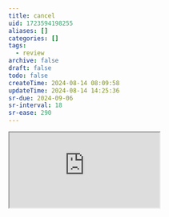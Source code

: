 ```yaml
---
title: cancel
uid: 1723594198255
aliases: []
categories: []
tags:
  - review
archive: false
draft: false
todo: false
createTime: 2024-08-14 08:09:58
updateTime: 2024-08-14 14:25:36
sr-due: 2024-09-06
sr-interval: 18
sr-ease: 290
---
```


<iframe
  class="iframe_full"
  src="https://dict.youdao.com/result?word=cancel&lang=en"
>
</iframe>

